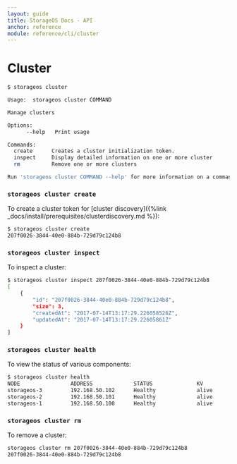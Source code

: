 ```yaml
---
layout: guide
title: StorageOS Docs - API
anchor: reference
module: reference/cli/cluster
---
```


# Cluster

```bash
$ storageos cluster

Usage:	storageos cluster COMMAND

Manage clusters

Options:
      --help   Print usage

Commands:
  create      Creates a cluster initialization token.
  inspect     Display detailed information on one or more cluster
  rm          Remove one or more clusters

Run 'storageos cluster COMMAND --help' for more information on a command.
```

### `storageos cluster create`

To create a cluster token for [cluster discovery]({%link
_docs/install/prerequisites/clusterdiscovery.md %}):
```bash
$ storageos cluster create
207f0026-3844-40e0-884b-729d79c124b8
```

### `storageos cluster inspect`

To inspect a cluster:
```bash
$ storageos cluster inspect 207f0026-3844-40e0-884b-729d79c124b8
[
    {
        "id": "207f0026-3844-40e0-884b-729d79c124b8",
        "size": 3,
        "createdAt": "2017-07-14T13:17:29.226058526Z",
        "updatedAt": "2017-07-14T13:17:29.22605861Z"
    }
]
```

### `storageos cluster health`

To view the status of various components:

```bash
$ storageos cluster health
NODE                ADDRESS             STATUS              KV                  NATS                SCHEDULER          DFS_CLIENT          DFS_SERVER          DIRECTOR            FS_DRIVER           FS
storageos-3         192.168.50.102      Healthy             alive               alive               alive              alive               alive               alive               alive               alive
storageos-2         192.168.50.101      Healthy             alive               alive               alive              alive               alive               alive               alive               alive
storageos-1         192.168.50.100      Healthy             alive               alive               alive              alive               alive               alive               alive               alive
```

### `storageos cluster rm`

To remove a cluster:
```bash
storageos cluster rm 207f0026-3844-40e0-884b-729d79c124b8
207f0026-3844-40e0-884b-729d79c124b8
```
